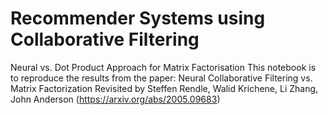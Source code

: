 # Recommender Systems using Collaborative Filtering
 Neural vs. Dot Product Approach for Matrix Factorisation
This notebook is to reproduce the results from the paper: Neural Collaborative Filtering vs. Matrix Factorization Revisited by Steffen Rendle, Walid Krichene, Li Zhang, John Anderson (https://arxiv.org/abs/2005.09683)
